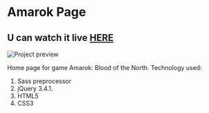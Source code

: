 # Amarok Page
## U can watch it live [HERE](https://marcinparda.github.io/AmarokPage/)
![Project preview](https://cdn.discordapp.com/attachments/917864818189418576/918577994073788426/amarokProject.png)

Home page for game Amarok: Blood of the North. 
Technology used: 
1. Sass preprocessor
2. jQuery 3.4.1.
3. HTML5 
4. CSS3
